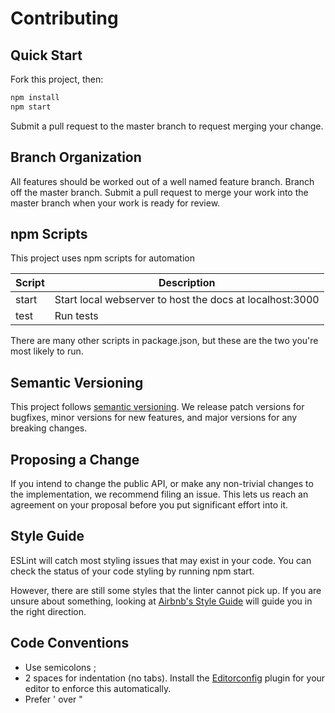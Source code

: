 # Contributing

## Quick Start

Fork this project, then:

```bash
npm install
npm start
```

Submit a pull request to the master branch to request merging your change.

## Branch Organization

All features should be worked out of a well named feature branch. Branch off the master branch.  Submit a pull request to merge your work into the master branch when your work is ready for review.

## npm Scripts

This project uses npm scripts for automation

|Script|Description|
|------|-----------|
|start|Start local webserver to host the docs at localhost:3000|
|test|Run tests|

There are many other scripts in package.json, but these are the two you're most likely to run.

## Semantic Versioning

This project follows [semantic versioning](http://semver.org). We release patch versions for bugfixes, minor versions for new features, and major versions for any breaking changes.

## Proposing a Change

If you intend to change the public API, or make any non-trivial changes to the implementation, we recommend filing an issue. This lets us reach an agreement on your proposal before you put significant effort into it.

## Style Guide

ESLint will catch most styling issues that may exist in your code. You can check the status of your code styling by running npm start.

However, there are still some styles that the linter cannot pick up. If you are unsure about something, looking at [Airbnb's Style Guide](https://github.com/airbnb/javascript) will guide you in the right direction.

## Code Conventions

- Use semicolons ; 
- 2 spaces for indentation (no tabs). Install the [Editorconfig](http://editorconfig.org) plugin for your editor to enforce this automatically.
- Prefer ' over "

